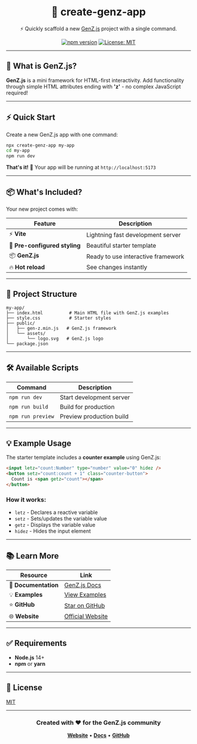 <div align="center">

# 🚀 create-genz-app

⚡ Quickly scaffold a new [GenZ.js](https://genz-js.vercel.app) project with a single command.

[![npm version](https://img.shields.io/npm/v/create-genz-app.svg)](https://www.npmjs.com/package/create-genz-app)
[![License: MIT](https://img.shields.io/badge/License-MIT-yellow.svg)](https://opensource.org/licenses/MIT)

</div>

---

## 📖 What is GenZ.js?

**GenZ.js** is a mini framework for HTML-first interactivity. Add functionality through simple HTML attributes ending with **'z'** - no complex JavaScript required!

---

## ⚡ Quick Start

Create a new GenZ.js app with one command:

```bash
npx create-genz-app my-app
cd my-app
npm run dev
```

**That's it!** 🎉 Your app will be running at `http://localhost:5173`

---

## 📦 What's Included?

Your new project comes with:

| Feature                       | Description                        |
| ----------------------------- | ---------------------------------- |
| ⚡ **Vite**                   | Lightning fast development server  |
| 🎨 **Pre-configured styling** | Beautiful starter template         |
| 📦 **GenZ.js**                | Ready to use interactive framework |
| 🔥 **Hot reload**             | See changes instantly              |

---

## 📁 Project Structure

```
my-app/
├── index.html          # Main HTML file with GenZ.js examples
├── style.css           # Starter styles
├── public/
│   ├── gen-z.min.js   # GenZ.js framework
│   └── assets/
│       └── logo.svg   # GenZ.js logo
└── package.json
```

---

## 🛠️ Available Scripts

| Command           | Description              |
| ----------------- | ------------------------ |
| `npm run dev`     | Start development server |
| `npm run build`   | Build for production     |
| `npm run preview` | Preview production build |

---

## 💡 Example Usage

The starter template includes a **counter example** using GenZ.js:

```html
<input letz="count:Number" type="number" value="0" hidez />
<button setz="count:count + 1" class="counter-button">
  Count is <span getz="count"></span>
</button>
```

### How it works:

- `letz` - Declares a reactive variable
- `setz` - Sets/updates the variable value
- `getz` - Displays the variable value
- `hidez` - Hides the input element

---

## 📚 Learn More

| Resource             | Link                                                   |
| -------------------- | ------------------------------------------------------ |
| 📖 **Documentation** | [GenZ.js Docs](https://genz-js.vercel.app/docs)        |
| 💡 **Examples**      | [View Examples](https://genz-js.vercel.app/examples)   |
| ⭐ **GitHub**        | [Star on GitHub](https://github.com/Nebulaz7/gen-z.js) |
| 🌐 **Website**       | [Official Website](https://genz-js.vercel.app)         |

---

## ✅ Requirements

- **Node.js** 14+
- **npm** or **yarn**

---

## 📄 License

[MIT](LICENSE)

---

<div align="center">

### Created with ❤️ for the GenZ.js community

**[Website](https://genz-js.vercel.app)** • **[Docs](https://genz-js.vercel.app/docs)** • **[GitHub](https://github.com/Nebulaz7/gen-z.js)**

</div>
